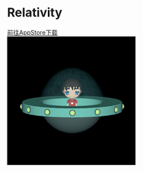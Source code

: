# Relativity
[前往AppStore下载](https://itunes.apple.com/cn/app/%E7%9C%8B-%E9%82%A3%E6%97%B6%E7%A9%BA-%E7%9B%B8%E5%AF%B9%E8%AE%BA%E7%AE%80%E4%BB%8B/id1320748028)<br>
![image](https://github.com/LetMorning/Relativity/blob/master/icon.png)
